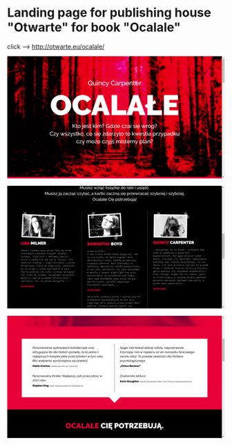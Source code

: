 <h1>Landing page for publishing house "Otwarte" for book "Ocalale"</h1>

  click --> http://otwarte.eu/ocalale/
  
![Top of the page](/img/red.png)

![Another section](/img/girls.png)

![Another section](/img/blurbs.png)
